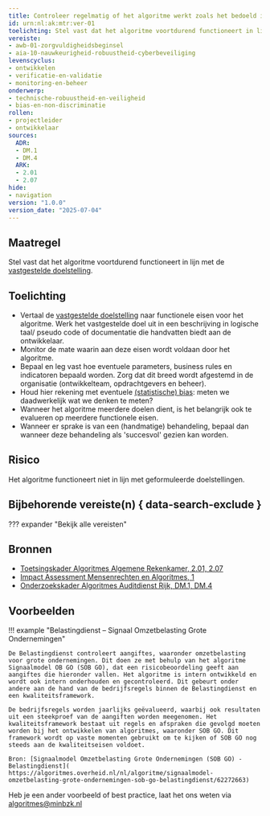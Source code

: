 ```yaml
---
title: Controleer regelmatig of het algoritme werkt zoals het bedoeld is
id: urn:nl:ak:mtr:ver-01
toelichting: Stel vast dat het algoritme voortdurend functioneert in lijn met de vastgestelde doelstelling
vereiste:
- awb-01-zorgvuldigheidsbeginsel
- aia-10-nauwkeurigheid-robuustheid-cyberbeveiliging
levenscyclus:
- ontwikkelen
- verificatie-en-validatie
- monitoring-en-beheer
onderwerp:
- technische-robuustheid-en-veiligheid
- bias-en-non-discriminatie
rollen:
- projectleider
- ontwikkelaar
sources:
  ADR:
  - DM.1
  - DM.4
  ARK:
  - 2.01
  - 2.07
hide:
- navigation
version: "1.0.0"
version_date: "2025-07-04"
---
```


<!-- tags -->

## Maatregel
Stel vast dat het algoritme voortdurend functioneert in lijn met de [vastgestelde doelstelling](1-pba-02-formuleren-doelstelling.md).

## Toelichting
- Vertaal de [vastgestelde doelstelling](1-pba-02-formuleren-doelstelling.md) naar functionele eisen voor het algoritme. Werk het vastgestelde doel uit in een beschrijving in logische taal/ pseudo code of documentatie die handvatten biedt aan de ontwikkelaar.
- Monitor de mate waarin aan deze eisen wordt voldaan door het algoritme.
- Bepaal en leg vast hoe eventuele parameters, business rules en indicatoren bepaald worden. Zorg dat dit breed wordt afgestemd in de organisatie (ontwikkelteam, opdrachtgevers en beheer).
- Houd hier rekening met eventuele [(statistische) bias](../../onderwerpen/bias-en-non-discriminatie.md#bias-in-statistiek-en-berekeningen): meten we daadwerkelijk wat we denken te meten?
- Wanneer het algoritme meerdere doelen dient, is het belangrijk ook te evalueren op meerdere functionele eisen.
- Wanneer er sprake is van een (handmatige) behandeling, bepaal dan wanneer deze behandeling als 'succesvol' gezien kan worden.

## Risico
Het algoritme functioneert niet in lijn met geformuleerde doelstellingen.
<!-- iets toevoegen over scope creep -->

## Bijbehorende vereiste(n) { data-search-exclude }
??? expander "Bekijk alle vereisten"
    <!-- list_vereisten_on_maatregelen_page -->

## Bronnen
- [Toetsingskader Algoritmes Algemene Rekenkamer, 2.01, 2.07](https://www.rekenkamer.nl/onderwerpen/algoritmes/documenten/publicaties/2024/05/15/het-toetsingskader-aan-de-slag)
- [Impact Assessment Mensenrechten en Algoritmes, 1](https://www.rijksoverheid.nl/documenten/rapporten/2021/02/25/impact-assessment-mensenrechten-en-algoritmes)
- [Onderzoekskader Algoritmes Auditdienst Rijk, DM.1, DM.4](https://www.rijksoverheid.nl/documenten/rapporten/2023/07/11/onderzoekskader-algoritmes-adr-2023)

## Voorbeelden

!!! example "Belastingdienst – Signaal Omzetbelasting Grote Ondernemingen"

	De Belastingdienst controleert aangiftes, waaronder omzetbelasting voor grote ondernemingen. Dit doen ze met behulp van het algoritme Signaalmodel OB GO (SOB GO), dat een risicobeoordeling geeft aan aangiftes die hieronder vallen. Het algoritme is intern ontwikkeld en wordt ook intern onderhouden en gecontroleerd. Dit gebeurt onder andere aan de hand van de bedrijfsregels binnen de Belastingdienst en een kwaliteitsframework.

	De bedrijfsregels worden jaarlijks geëvalueerd, waarbij ook resultaten uit een steekproef van de aangiften worden meegenomen. Het kwaliteitsframework bestaat uit regels en afspraken die gevolgd moeten worden bij het ontwikkelen van algoritmes, waaronder SOB GO. Dit framework wordt op vaste momenten gebruikt om te kijken of SOB GO nog steeds aan de kwaliteitseisen voldoet.

	Bron: [Signaalmodel Omzetbelasting Grote Ondernemingen (SOB GO) - Belastingdienst]( https://algoritmes.overheid.nl/nl/algoritme/signaalmodel-omzetbelasting-grote-ondernemingen-sob-go-belastingdienst/62272663)

Heb je een ander voorbeeld of best practice, laat het ons weten via [algoritmes@minbzk.nl](mailto:algoritmes@minbzk.nl)  
